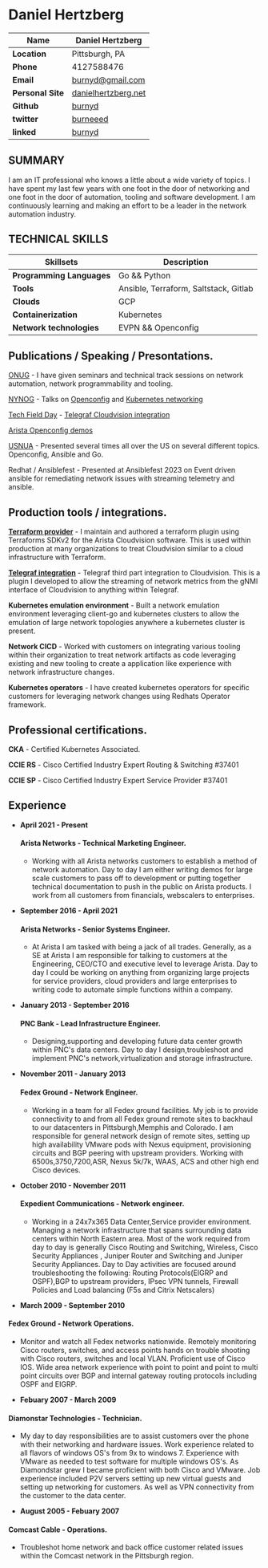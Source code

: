 # Daniel Hertzberg

| **Name**          | Daniel Hertzberg                                   |
| ------------------| ---------------------------------------------------|
| **Location**      | Pittsburgh, PA                                     |
| **Phone**         | 4127588476                                         |
| **Email**         | <burnyd@gmail.com>                                 |
| **Personal Site** | [danielhertzberg.net](https://danielhertzberg.net/)|
| **Github**        | [burnyd](https://github.com/burnyd)                |
| **twitter**       | [burneeed](twitter.com/burnyd)                                           |
| **linked**        | [burnyd](https://linkedin.com/burnyd)              |


## SUMMARY

I am an IT professional who knows a little about a wide variety of topics.  I have spent my last few years with one foot in the door of networking and one foot in the door of automation, tooling and software development.  I am continuously learning and making an effort to be a leader in the network automation industry.

## TECHNICAL SKILLS
| **Skillsets**          | Description                                  |
| ---------------------------| -------------------------------------------------|
| **Programming Languages**  | Go && Python                                     |
| **Tools**                  | Ansible, Terraform, Saltstack, Gitlab            |
| **Clouds**                 | GCP                                              |
| **Containerization**       | Kubernetes                                       |
| **Network technologies**   | EVPN && Openconfig                               |

## Publications / Speaking / Presontations.

[ONUG](https://onug.net/) - I have given seminars and technical track sessions on network automation, network programmability and tooling.

[NYNOG](https://www.nynog.org/events) - Talks on [Openconfig](https://www.youtube.com/watch?v=s6DY18y-bZ8) and [Kubernetes networking](https://www.nynog.org/events/2022/6/9/nynog-20)

[Tech Field Day](https://techfieldday.com/companies/arista-networks/) - [Telegraf Cloudvision integration](https://www.youtube.com/watch?v=erTGcvAm2zY&t=1s)

[Arista Openconfig demos](https://youtube.com/playlist?list=PL6kEnPnH7OA5b_S_GFmylH1KGBRe01v5Y&si=Fp7yZ_cyYHlN1DKZ)

[USNUA](https://www.usnua.com/) - Presented several times all over the US on several different topics.  Openconfig, Ansible and Go.

Redhat / Ansiblefest - Presented at Ansiblefest 2023 on Event driven ansible for remediating network issues with streaming telemetry and ansible.

## Production tools / integrations.

**[Terraform provider](https://github.com/aristanetworks/terraform-provider-cloudvision)** - I maintain and authored a terraform plugin using Terraforms SDKv2 for the Arista Cloudvision software.  This is used within production at many organizations to treat Cloudvision similar to a cloud infrastructure with Terraform.

**[Telegraf integration](https://github.com/aristanetworks/telegraf-cloudvision)** - Telegraf third part integration to Cloudvision.  This is a plugin I developed to allow the streaming of network metrics from the gNMI interface of Cloudvision to anything within Telegraf.

**Kubernetes emulation environment** - Built a network emulation environment leveraging client-go and kubernetes clusters to allow the emulation of large network topologies anywhere a kubernetes cluster is present.

**Network CICD** - Worked with customers on integrating various tooling within their organization to treat network artifacts as code leveraging existing and new tooling to create a application like experience with network infrastructure changes.

**Kubernetes operators** - I have created kubernetes operators for specific customers for leveraging network changes using Redhats Operator framework.


## Professional certifications.

**CKA** - Certified Kubernetes Associated.

**CCIE RS** - Cisco Certified Industry Expert Routing & Switching #37401

**CCIE SP** - Cisco Certified Industry Expert Service Provider #37401

## Experience

- **April 2021 - Present**
  #### Arista Networks - Technical Marketing Engineer.
  - Working with all Arista networks customers to establish a method of network automation.  Day to day I am either writing demos for large scale customers to pass off to development or putting together technical documentation to push in the public on Arista products.  I work from all customers from financials, webscalers to enterprises.

- **September 2016 - April 2021**
  #### Arista Networks - Senior Systems Engineer.
  - At Arista I am tasked with being a jack of all trades. Generally, as a SE at Arista I am responsible for talking to customers at the Engineering, CEO/CTO and executive level to leverage Arista. Day to day I could be working on anything from organizing large projects for service providers, cloud providers and large enterprises to writing code to automate simple functions within a company.

- **January 2013 - September 2016**
  ####  PNC Bank - Lead Infrastructure Engineer.
  - Designing,supporting and developing future data center growth within PNC's data centers. Day to day I design,troubleshoot and implement PNC's network,virtualization and storage infrastructure.

- **November 2011 - January 2013**
  ####  Fedex Ground - Network Engineer.
  - Working in a team for all Fedex ground facilities. My job is to provide connectivity to and from all Fedex ground remote sites to backhaul to our datacenters in Pittsburgh,Memphis and Colorado. I am responsible for general network design of remote sites, setting up high availability VMware pods with Nexus equipment, provisioning circuits and BGP peering with upstream providers. Working with 6500s,3750,7200,ASR, Nexus 5k/7k, WAAS, ACS and other high end Cisco devices.

- **October 2010 - November 2011**
  ####  Expedient Communications - Network engineer.
  - Working in a 24x7x365 Data Center,Service provider environment. Managing a network infrastructure that spans surrounding data centers within North Eastern area. Most of the work required from day to day is generally Cisco Routing and Switching, Wireless, Cisco Security Appliances , Juniper Router and Switching and Juniper Security Appliances. Day to Day activities are focused around troubleshooting the following: Routing Protocols(EIGRP and OSPF),BGP to upstream providers, IPsec VPN tunnels, Firewall Policies and Load balancing (F5s and Citrix Netscalers)

 - **March 2009 - September 2010**
  ####  Fedex Ground - Network Operations.
  - Monitor and watch all Fedex networks nationwide. Remotely monitoring Cisco routers, switches, and access points hands on trouble shooting with Cisco routers, switches and local VLAN. Proficient use of Cisco IOS. Wide area network experience with point to point and point to multi point circuits over BGP and internal gateway routing protocols including OSPF and EIGRP.

 - **Febuary 2007 - March 2009**
  ####  Diamonstar Technologies - Technician.
  - My day to day responsibilities are to assist customers over the phone with their networking and hardware issues. Work experience related to all flavors of windows OS's from 9x to windows 7. Experience with VMware as needed to test software for multiple windows OS's. As Diamondstar grew I became proficient with both Cisco and VMware. Job experience included P2V servers setting up new virtual guests and setting up networking for customers. As well as VPN connectivity from the customer to the data center.

 - **August 2005 - Febuary 2007**
  ####  Comcast Cable - Operations.
  -  Troubleshot home network and back office customer related issues within the Comcast network in the Pittsburgh region.
